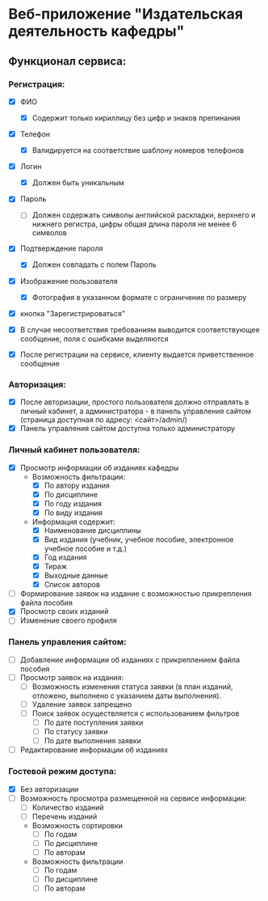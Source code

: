 # Веб-приложение "Издательская деятельность кафедры"

## Функционал сервиса:

### Регистрация:
  - [x] ФИО 
    - [x] Содержит только кириллицу без цифр и знаков препинания
  - [x] Телефон 
    - [x] Валидируется на соответствие шаблону номеров телефонов
  - [x] Логин 
    - [x] Должен быть уникальным
  - [x] Пароль 
    - [ ] Должен содержать символы английской раскладки, верхнего и нижнего регистра, цифры общая длина пароля не менее 6 символов
  - [x] Подтверждение пароля 
    - [x] Должен совпадать с полем Пароль
  - [x] Изображение пользователя 
    - [x] Фотография в указанном формате с ограничение по размеру
  - [x] кнопка "Зарегистрироваться"
  
  - [x] В случае несоответствия требованиям выводится соответствующее сообщение, поля с ошибками выделяются
  - [x] После регистрации на сервисе, клиенту выдается приветственное сообщение
  
### Авторизация:

  - [x] После авторизации, простого пользователя должно отправлять в личный кабинет, а администратора - в панель управления сайтом (страница доступная по адресу: <сайт>/admin/)
  - [x] Панель управления сайтом доступна только администратору

### Личный кабинет пользователя:
  - [x] Просмотр информации об изданиях кафедры
    - Возможность фильтрации:
      - [x] По автору издания
      - [x] По дисциплине
      - [x] По году издания
      - [x] По виду издания
    - Информация содержит:
      - [x] Наименование дисциплины
      - [x] Вид издания (учебник, учебное пособие, электронное учебное пособие и т.д.)
      - [x] Год издания
      - [x] Тираж
      - [x] Выходные данные
      - [x] Список авторов
  - [ ] Формирование заявок на издание с возможностью прикрепления файла пособия
  - [x] Просмотр своих изданий
  - [ ] Изменение своего профиля
  
### Панель управления сайтом:
  - [ ] Добавление информации об изданиях с прикреплением файла пособия
  - [ ] Просмотр заявок на издания:
    - [ ] Возможность изменения статуса заявки (в план изданий, отложено, выполнено с указанием даты выполнения). 
    - [ ] Удаление заявок запрещено
    - [ ] Поиск заявок осуществляется с использованием фильтров
      - [ ] По дате поступления заявки
      - [ ] По статусу заявки
      - [ ] По дате выполнения заявки
  - [ ] Редактирование информации об изданиях

### Гостевой режим доступа:
  - [x] Без авторизации
  - [ ] Возможность просмотра размещенной на сервисе информации:
    - [ ] Количество изданий
    - [ ] Перечень изданий
    - Возможность сортировки 
      - [ ] По годам
      - [ ] По дисциплине
      - [ ] По авторам
    - Возможность фильтрации
      - [ ] По годам
      - [ ] По дисциплине
      - [ ] По авторам
